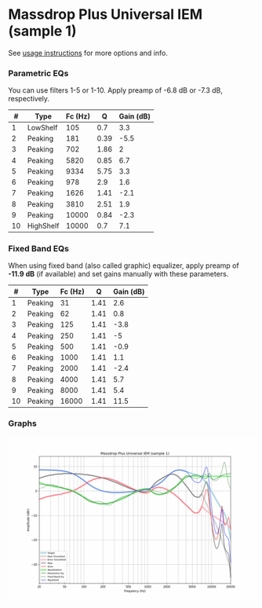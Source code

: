 # Massdrop Plus Universal IEM (sample 1)
See [usage instructions](https://github.com/jaakkopasanen/AutoEq#usage) for more options and info.

### Parametric EQs
You can use filters 1-5 or 1-10. Apply preamp of -6.8 dB or -7.3 dB, respectively.

|   # | Type      |   Fc (Hz) |    Q |   Gain (dB) |
|-----|-----------|-----------|------|-------------|
|   1 | LowShelf  |       105 | 0.7  |         3.3 |
|   2 | Peaking   |       181 | 0.39 |        -5.5 |
|   3 | Peaking   |       702 | 1.86 |         2   |
|   4 | Peaking   |      5820 | 0.85 |         6.7 |
|   5 | Peaking   |      9334 | 5.75 |         3.3 |
|   6 | Peaking   |       978 | 2.9  |         1.6 |
|   7 | Peaking   |      1626 | 1.41 |        -2.1 |
|   8 | Peaking   |      3810 | 2.51 |         1.9 |
|   9 | Peaking   |     10000 | 0.84 |        -2.3 |
|  10 | HighShelf |     10000 | 0.7  |         7.1 |

### Fixed Band EQs
When using fixed band (also called graphic) equalizer, apply preamp of **-11.9 dB** (if available) and set gains manually with these parameters.

|   # | Type    |   Fc (Hz) |    Q |   Gain (dB) |
|-----|---------|-----------|------|-------------|
|   1 | Peaking |        31 | 1.41 |         2.6 |
|   2 | Peaking |        62 | 1.41 |         0.8 |
|   3 | Peaking |       125 | 1.41 |        -3.8 |
|   4 | Peaking |       250 | 1.41 |        -5   |
|   5 | Peaking |       500 | 1.41 |        -0.9 |
|   6 | Peaking |      1000 | 1.41 |         1.1 |
|   7 | Peaking |      2000 | 1.41 |        -2.4 |
|   8 | Peaking |      4000 | 1.41 |         5.7 |
|   9 | Peaking |      8000 | 1.41 |         5.4 |
|  10 | Peaking |     16000 | 1.41 |        11.5 |

### Graphs
![](./Massdrop%20Plus%20Universal%20IEM%20(sample%201).png)
